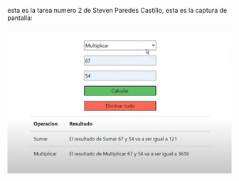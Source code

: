 esta es la tarea numero 2 de Steven Paredes Castillo, esta es la captura de pantalla:

![mi captura de pantalla](capcalcuweb.png)
